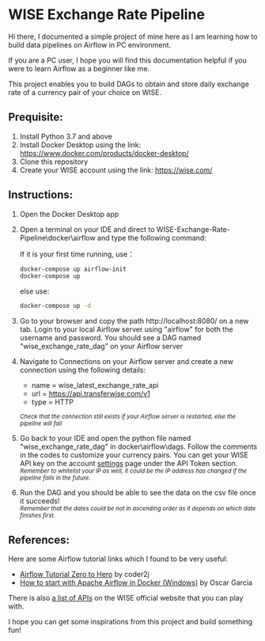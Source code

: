 # WISE Exchange Rate Pipeline

Hi there, I documented a simple project of mine here as I am learning how to build data pipelines on Airflow in PC environment.

If you are a PC user, I hope you will find this documentation helpful if you were to learn Airflow as a beginner like me. 

This project enables you to build DAGs to obtain and store daily exchange rate of a currency pair of your choice on WISE.

## Prequisite:
1. Install Python 3.7 and above
2. Install Docker Desktop using the link: https://www.docker.com/products/docker-desktop/
3. Clone this repository
4. Create your WISE account using the link: https://wise.com/


## Instructions:
1. Open the Docker Desktop app

2. Open a terminal on your IDE and direct to WISE-Exchange-Rate-Pipeline\docker\airflow and type the following command:

    If it is your first time running, use： 
    ```bash
    docker-compose up airflow-init
    docker-compose up
    ```

    else use:
    ```bash
    docker-compose up -d
    ```

2. Go to your browser and copy the path http://localhost:8080/ on a new tab. Login to your local Airflow server using "airflow" for both the username and password. 
You should see a DAG named "wise_exchange_rate_dag" on your Airflow server

3. Navigate to Connections on your Airflow server and create a new connection using the following details:

    * name = wise_latest_exchange_rate_api
    * url  = https://api.transferwise.com/v1
    * type = HTTP

    <sup>*Check that the connection still exists if your Airflow server is restarted, else the pipeline will fail*</sup>

4. Go back to your IDE and open the python file named "wise_exchange_rate_dag" in docker\airflow\dags. Follow the comments in the codes to customize your currency pairs. You can get your WISE API key on the account [settings](https://wise.com/settings/) page under the API Token section.\
<sup>*Remember to whitelist your IP as well, it could be the IP address has changed if the pipeline fails in the future.*</sup>

5. Run the DAG and you should be able to see the data on the csv file once it succeeds!\
<sup>*Remember that the dates could be not in ascending order as it depends on which date finishes first.*</sup>

## References:
Here are some Airflow tutorial links which I found to be very useful:

* [Airflow Tutorial Zero to Hero](https://www.youtube.com/watch?v=K9AnJ9_ZAXE) by coder2j
* [How to start with Apache Airflow in Docker (Windows)](https://medium.com/@garc1a0scar/how-to-start-with-apache-airflow-in-docker-windows-902674ad1bbe) by Oscar Garcia

There is also [a list of APIs](https://api-docs.transferwise.com/api-reference) on the WISE official website  that you can play with.

I hope you can get some inspirations from this project and build something fun!



